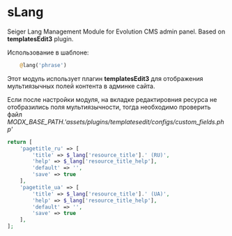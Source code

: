 # sLang
Seiger Lang Management Module for Evolution CMS admin panel. Based on **templatesEdit3** plugin.

Использование в шаблоне: 
```php
    @lang('phrase')
```

Этот модуль использует плагин **templatesEdit3** для отображения мультиязычных полей контента в админке сайта.

Если после настройки модуля, на вкладке редактировния ресурса не отобразились поля мультиязычности, тогда необходимо проверить файл *MODX_BASE_PATH.'assets/plugins/templatesedit/configs/custom_fields.php'*
```php
return [
    'pagetitle_ru' => [
        'title' => $_lang['resource_title'].' (RU)',
        'help' => $_lang['resource_title_help'],
        'default' => '',
        'save' => true
    ],
    'pagetitle_ua' => [
        'title' => $_lang['resource_title'].' (UA)',
        'help' => $_lang['resource_title_help'],
        'default' => '',
        'save' => true
    ],
];
```
